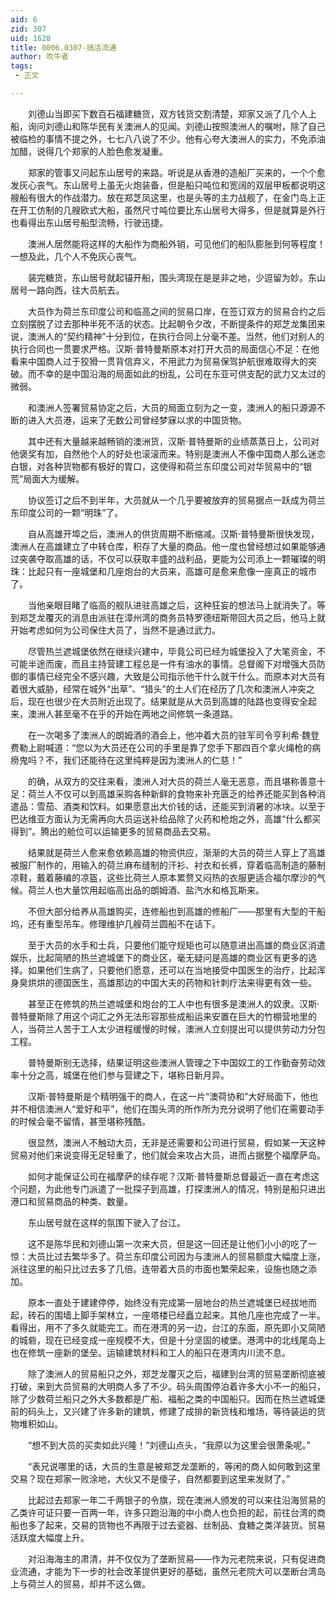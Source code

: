 ```yaml
---
aid: 6
zid: 307
uid: 1628
title: 0006.0307-搞活流通
author: 吹牛者
tags: 
 - 正文

---
```




　　刘德山当即买下数百石福建糖货，双方钱货交割清楚，郑家又派了几个人上船，询问刘德山和陈华民有关澳洲人的见闻。刘德山按照澳洲人的嘱咐，除了自己被临检的事情不提之外，七七八八说了不少。他有心夸大澳洲人的实力，不免添油加醋，说得几个郑家的人脸色愈发凝重。

　　郑家的管事又问起东山居号的来路。听说是从香港的造船厂买来的，一个个愈发灰心丧气。东山居号上虽无火炮装备，但是船只吨位和宽阔的双层甲板都说明这艘船有很大的作战潜力。放在郑芝凤这里，也是头等的主力战舰了，在金门岛上正在开工仿制的几艘欧式大船，虽然尺寸吨位要比东山居号大得多，但是就算是外行也看得出东山居号船型流畅，行驶迅捷。

　　澳洲人居然能将这样的大船作为商船外销，可见他们的船队膨胀到何等程度！一想及此，几个人不免灰心丧气。

　　装完糖货，东山居号就起锚开船，围头湾现在是是非之地，少逗留为妙。东山居号一路向西，往大员航去。

　　大员作为荷兰东印度公司和临高之间的贸易口岸，在签订双方的贸易合约之后立刻摆脱了过去那种半死不活的状态。比起朝令夕改，不断提条件的郑芝龙集团来说，澳洲人的“契约精神”十分到位，在执行合同上分毫不差。当然，他们对别人的执行合同也一贯要求严格。汉斯·普特曼斯原本对打开大员的局面信心不足：在他看来中国商人过于狡猾一贯背信弃义，不用武力为贸易保驾护航很难取得大的突破。而不幸的是中国沿海的局面如此的纷乱，公司在东亚可供支配的武力又太过的微弱。

　　和澳洲人签署贸易协定之后，大员的局面立刻为之一变，澳洲人的船只源源不断的进入大员港，运来了无数公司曾经梦寐以求的中国货物。

　　其中还有大量越来越畅销的澳洲货，汉斯·普特曼斯的业绩蒸蒸日上，公司对他褒奖有加，自然他个人的好处也滚滚而来。特别是澳洲人不像中国商人那么迷恋白银，对各种货物都有极好的胃口，这使得和荷兰东印度公司对华贸易中的“银荒”局面大为缓解。

　　协议签订之后不到半年，大员就从一个几乎要被放弃的贸易据点一跃成为荷兰东印度公司的一颗“明珠”了。

　　自从高雄开埠之后，澳洲人的供货周期不断缩减。汉斯·普特曼斯很快发现，澳洲人在高雄建立了中转仓库，积存了大量的商品。他一度也曾经想过如果能够通过突袭夺取高雄的话，不仅可以获取丰盛的战利品，更能为公司添上一颗璀璨的明珠：比起只有一座城堡和几座炮台的大员来，高雄可是愈来愈像一座真正的城市了。

　　当他亲眼目睹了临高的舰队进驻高雄之后，这种狂妄的想法马上就消失了。等到郑芝龙覆灭的消息由派驻在漳州湾的商务员特罗德纽斯带回大员之后，他马上就开始考虑如何为公司保住大员了，当然不是通过武力。

　　尽管热兰遮城堡依然在继续兴建中，毕竟公司已经为城堡投入了大笔资金，不可能半途而废，而且主持营建工程总是一件有油水的事情。总督阁下对增强大员防御的事情已经完全不感兴趣，大致是公司指示他干什么就干什么。而原本对大员有着很大威胁，经常在城外“出草”、“猎头”的土人们在经历了几次和澳洲人冲突之后，现在也很少在大员附近出现了。结果就是从大员到高雄的陆路也变得安全起来，澳洲人甚至毫不在乎的开始在两地之间修筑一条道路。

　　在一次喝多了澳洲人的朗姆酒的酒会上，他冲着大员的驻军司令亨利希·魏登费勒上尉喊道：“您以为大员还在公司的手里是靠了您手下那四百个拿火绳枪的病痨鬼吗？不，我们还能待在这里纯粹是因为澳洲人的仁慈！”

　　的确，从双方的交往来看，澳洲人对大员的荷兰人毫无恶意，而且堪称善意十足：荷兰人不仅可以到高雄采购各种新鲜的食物来补充匮乏的给养还能买到各种消遣品：雪茄、酒类和饮料。如果愿意出大价钱的话，还能买到消暑的冰块。以至于巴达维亚方面认为无需再向大员运送补给品除了火药和枪炮之外，高雄“什么都买得到”。腾出的舱位可以运输更多的贸易商品去交易。

　　结果就是荷兰人愈来愈依赖高雄的物资供应，渐渐的大员的荷兰人穿上了高雄被服厂制作的，用输入的荷兰麻布缝制的汗衫、衬衣和长裤，穿着临高制造的藤制凉鞋，戴着藤编的凉盔，这些比荷兰人原本累赘又闷热的衣服更适合福尔摩沙的气候。荷兰人也大量饮用起临高出品的朗姆酒、盐汽水和格瓦斯来。

　　不但大部分给养从高雄购买，连修船也到高雄的修船厂——那里有大型的干船坞，还有重型吊车。修理维护几艘荷兰圆船不在话下。

　　至于大员的水手和士兵，只要他们能守规矩也可以随意进出高雄的商业区消遣娱乐，比起简陋的热兰遮城堡下的商业区，毫无疑问是高雄的商业区有更多的选择。如果他们生病了，只要他们愿意，还可以在当地接受中国医生的治疗，比起浑身臭烘烘的德国医生，高雄那边的中国大夫的药物和针刺疗法来得更有效一些。

　　甚至正在修筑的热兰遮城堡和炮台的工人中也有很多是澳洲人的奴隶。汉斯·普特曼斯除了用这个词汇之外无法形容那些成船运来安置在巨大的竹棚营地里的人，当荷兰人苦于工人太少进程缓慢的时候，澳洲人立刻提出可以提供劳动力分包工程。

　　普特曼斯别无选择，结果证明这些澳洲人管理之下中国奴工的工作勤奋劳动效率十分之高，城堡在他们参与营建之下，堪称日新月异。

　　汉斯·普特曼斯是个精明强干的商人，在这一片“澳荷协和”大好局面下，他也并不相信澳洲人“爱好和平”，他们在围头湾的所作所为充分说明了他们在需要动手的时候会毫不留情，甚至堪称残酷。

　　很显然，澳洲人不触动大员，无非是还需要和公司进行贸易，假如某一天这种贸易对他们来说变得无足轻重了，他们就会来攻占大员，进而占据整个福摩萨岛。

　　如何才能保证公司在福摩萨的续存呢？汉斯·普特曼斯总督最近一直在考虑这个问题，为此他专门派遣了一批探子到高雄，打探澳洲人的情况，特别是船只进出港口和贸易商品的种类、数量。

　　东山居号就在这样的氛围下驶入了台江。

　　这不是陈华民和刘德山第一次来大员，但是这一回还是让他们小小的吃了一惊：大员比过去繁华多了。荷兰东印度公司因为与澳洲人的贸易额度大幅度上涨，派往这里的船只比过去多了几倍。连带着大员的市面也繁荣起来，设施也随之添加。

　　原本一直处于建建停停，始终没有完成第一层地台的热兰遮城堡已经拔地而起，砖石的围墙上脚手架林立，一座塔楼已经矗立起来。其他几座也完成了一半。看得出，用不了多久就能完工。而在港湾的另一边，台江的东面，原先即小又简陋的城砦，现在已经变成一座规模不大，但是十分坚固的棱堡。港湾中的北线尾岛上也在修筑一座新的堡垒。运输建筑材料和工人的船只在港湾内川流不息。

　　除了澳洲人的贸易船只之外，郑芝龙覆灭之后，福建到台湾的贸易垄断彻底被打破，来到大员贸易的大明商人多了不少。码头周围停泊着许多大小不一的船只，除了少数荷兰船只之外大多数都是广船、福船之类的中国船只。因而在热兰遮城堡前的码头上，又兴建了许多新的建筑，修建了成排的新货栈和堆场，等待装运的货物堆积如山。

　　“想不到大员的买卖如此兴隆！”刘德山点头，“我原以为这里会很萧条呢。”

　　“表兄说哪里的话，大员的生意是被郑芝龙垄断的，等闲的商人如何敢到这里交易？现在郑家一败涂地，大伙又不是傻子，自然都要到这里来发财了。”

　　比起过去郑家一年二千两银子的令旗，现在澳洲人颁发的可以来往沿海贸易的乙类许可证只要一百两一年，许多只跑沿海的中小商人也负担的起，前往台湾的商船也多了起来，交易的货物也不再限于过去瓷器、丝制品、食糖之类洋装货。贸易活跃度大幅度上升。

　　对沿海海主的肃清，并不仅仅为了垄断贸易——作为元老院来说，只有促进商业流通，才能为下一步的社会改革提供更好的基础，虽然元老院大可以垄断台湾岛上与荷兰人的贸易，却并不这么做。


